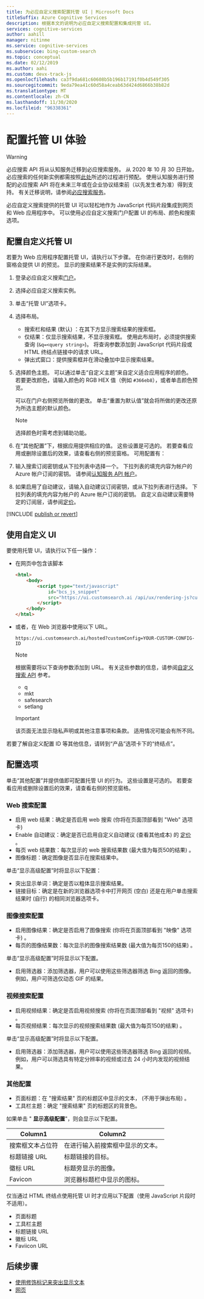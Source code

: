 ```yaml
---
title: 为必应自定义搜索配置托管 UI | Microsoft Docs
titleSuffix: Azure Cognitive Services
description: 根据本文的说明为必应自定义搜索配置和集成托管 UI。
services: cognitive-services
author: aahill
manager: nitinme
ms.service: cognitive-services
ms.subservice: bing-custom-search
ms.topic: conceptual
ms.date: 02/12/2019
ms.author: aahi
ms.custom: devx-track-js
ms.openlocfilehash: ca3f9da681c60608b5b196b17191f0b4d549f305
ms.sourcegitcommit: 9eda79ea41c60d58a4ceab63d424d6866b38b82d
ms.translationtype: MT
ms.contentlocale: zh-CN
ms.lasthandoff: 11/30/2020
ms.locfileid: "96338361"
---
```

# <a name="configure-your-hosted-ui-experience"></a>配置托管 UI 体验

> [!WARNING]
> 必应搜索 API 将从认知服务迁移到必应搜索服务。 从 2020 年 10 月 30 日开始，必应搜索的任何新实例都需按照[此处](/bing/search-apis/bing-web-search/create-bing-search-service-resource)所述的过程进行预配。
> 使用认知服务进行预配的必应搜索 API 将在未来三年或在企业协议结束前（以先发生者为准）得到支持。
> 有关迁移说明，请参阅[必应搜索服务](/bing/search-apis/bing-web-search/create-bing-search-service-resource)。

必应自定义搜索提供的托管 UI 可以轻松地作为 JavaScript 代码片段集成到网页和 Web 应用程序中。 可以使用必应自定义搜索门户配置 UI 的布局、颜色和搜索选项。



## <a name="configure-the-custom-hosted-ui"></a>配置自定义托管 UI

若要为 Web 应用程序配置托管 UI，请执行以下步骤。 在你进行更改时，右侧的窗格会提供 UI 的预览。 显示的搜索结果不是实例的实际结果。

1. 登录必应自定义搜索[门户](https://customsearch.ai)。  
  
2. 选择必应自定义搜索实例。

3. 单击“托管 UI”选项卡。  
  
4. 选择布局。

    - 搜索栏和结果 (默认) ：在其下方显示搜索结果的搜索框。
    - 仅结果：仅显示搜索结果，不显示搜索框。 使用此布局时，必须提供搜索查询 (`&q=<query string>`)。 将查询参数添加到 JavaScript 代码片段或 HTML 终结点链接中的请求 URL。
    - 弹出式窗口：提供搜索框并在滑动叠加中显示搜索结果。

5. 选择颜色主题。 可以通过单击“自定义主题”来自定义适合应用程序的颜色。 若要更改颜色，请输入颜色的 RGB HEX 值（例如 `#366eb8`），或者单击颜色预览。

   可以在门户右侧预览所做的更改。 单击“重置为默认值”就会将所做的更改还原为所选主题的默认颜色。

   > [!NOTE]
   > 选择颜色时需考虑到辅助功能。

6. 在“其他配置”下，根据应用提供相应的值。 这些设置是可选的。 若要查看应用或删除设置后的效果，请查看右侧的预览窗格。 可用配置有：  

7. 输入搜索订阅密钥或从下拉列表中选择一个。 下拉列表的填充内容为帐户的 Azure 帐户订阅的密钥。 请参阅[认知服务 API 帐户](../cognitive-services-apis-create-account.md)。  

8. 如果启用了自动建议，请输入自动建议订阅密钥，或从下拉列表进行选择。 下拉列表的填充内容为帐户的 Azure 帐户订阅的密钥。 自定义自动建议需要特定的订阅层，请参阅[定价](https://azure.microsoft.com/pricing/details/cognitive-services/bing-custom-search/)。

[!INCLUDE [publish or revert](./includes/publish-revert.md)]

## <a name="consume-custom-ui"></a>使用自定义 UI

要使用托管 UI，请执行以下任一操作： 

- 在网页中包含该脚本  
  
  ```html
  <html>
      <body>
          <script type="text/javascript" 
              id="bcs_js_snippet"
              src="https://ui.customsearch.ai /api/ux/rendering-js?customConfig=<YOUR-CUSTOM-CONFIG-ID>&market=en-US&safeSearch=Moderate&version=latest&q=">
          </script>
      </body>    
  </html>
  ```

- 或者，在 Web 浏览器中使用以下 URL。   
  
  `https://ui.customsearch.ai/hosted?customConfig=YOUR-CUSTOM-CONFIG-ID`  
  
  > [!NOTE]
  > 根据需要将以下查询参数添加到 URL。 有关这些参数的信息，请参阅[自定义搜索 API](/rest/api/cognitiveservices-bingsearch/bing-custom-search-api-v7-reference#query-parameters) 参考。
  >
  > - q
  > - mkt
  > - safesearch
  > - setlang

  > [!IMPORTANT]
  > 该页面无法显示隐私声明或其他注意事项和条款。 适用情况可能会有所不同。  

若要了解自定义配置 ID 等其他信息，请转到“产品”选项卡下的“终结点”。

## <a name="configuration-options"></a>配置选项

单击“其他配置”并提供值即可配置托管 UI 的行为。 这些设置是可选的。 若要查看应用或删除设置后的效果，请查看右侧的预览窗格。 

### <a name="web-search-configurations"></a>Web 搜索配置

- 启用 web 结果：确定是否启用 web 搜索 (你将在页面顶部看到 "Web" 选项卡) 
- Enable 自动建议：确定是否已启用自定义自动建议 (查看其他成本) 的 [定价](https://azure.microsoft.com/pricing/details/cognitive-services/bing-custom-search/) 。
- 每页 web 结果数：每次显示的 web 搜索结果数 (最大值为每页50的结果) 。
- 图像标题：确定图像是否显示在搜索结果中。

单击“显示高级配置”时将显示以下配置：

- 突出显示单词：确定是否以粗体显示搜索结果。
- 链接目标：确定是在新的浏览器选项卡中打开网页 (空白) 还是在用户单击搜索结果时 (自行) 的相同浏览器选项卡。

### <a name="image-search-configurations"></a>图像搜索配置

- 启用图像结果：确定是否启用了图像搜索 (你将在页面顶部看到 "映像" 选项卡) 。
- 每页的图像结果数：每次显示的图像搜索结果数 (最大值为每页150的结果) 。

单击“显示高级配置”时将显示以下配置。  
  
- 启用筛选器：添加筛选器，用户可以使用这些筛选器筛选 Bing 返回的图像。 例如，用户可筛选仅动态 GIF 的结果。

### <a name="video-search-configurations"></a>视频搜索配置

- 启用视频结果：确定是否启用视频搜索 (你将在页面顶部看到 "视频" 选项卡) 。
- 每页视频结果：每次显示的视频搜索结果数 (最大值为每页150的结果) 。

单击“显示高级配置”时将显示以下配置。  
  
- 启用筛选器：添加筛选器，用户可以使用这些筛选器筛选 Bing 返回的视频。 例如，用户可以筛选具有特定分辨率的视频或过去 24 小时内发现的视频结果。

### <a name="miscellaneous-configurations"></a>其他配置

- 页面标题：在 "搜索结果" 页的标题区中显示的文本， (不用于弹出布局) 。
- 工具栏主题：确定 "搜索结果" 页的标题区的背景色。

如果单击 " **显示高级配置**"，则会显示以下配置。  

|Column1  |Column2  |
|---------|---------|
|搜索框文本占位符   | 在进行输入前搜索框中显示的文本。        |
|标题链接 URL    |标题链接的目标。         |
|徽标 URL     | 标题旁显示的图像。         |
|Favicon    | 浏览器标题栏中显示的图标。          |

仅当通过 HTML 终结点使用托管 UI 时才应用以下配置（使用 JavaScript 片段时不适用）。

- 页面标题
- 工具栏主题
- 标题链接 URL
- 徽标 URL
- Faviicon URL  

## <a name="next-steps"></a>后续步骤

- [使用修饰标记来突出显示文本](../bing-web-search/hit-highlighting.md)
- [网页](../bing-web-search/paging-search-results.md)
